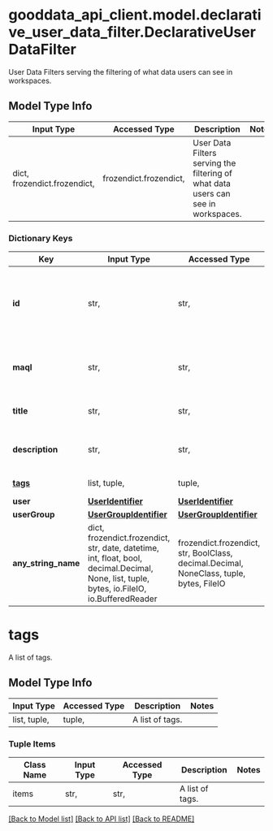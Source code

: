 # gooddata_api_client.model.declarative_user_data_filter.DeclarativeUserDataFilter

User Data Filters serving the filtering of what data users can see in workspaces.

## Model Type Info
Input Type | Accessed Type | Description | Notes
------------ | ------------- | ------------- | -------------
dict, frozendict.frozendict,  | frozendict.frozendict,  | User Data Filters serving the filtering of what data users can see in workspaces. | 

### Dictionary Keys
Key | Input Type | Accessed Type | Description | Notes
------------ | ------------- | ------------- | ------------- | -------------
**id** | str,  | str,  | User Data Filters ID. This ID is further used to refer to this instance. | 
**maql** | str,  | str,  | Expression in MAQL specifying the User Data Filter | 
**title** | str,  | str,  | User Data Filters setting title. | 
**description** | str,  | str,  | User Data Filters setting description. | [optional] 
**[tags](#tags)** | list, tuple,  | tuple,  | A list of tags. | [optional] 
**user** | [**UserIdentifier**](UserIdentifier.md) | [**UserIdentifier**](UserIdentifier.md) |  | [optional] 
**userGroup** | [**UserGroupIdentifier**](UserGroupIdentifier.md) | [**UserGroupIdentifier**](UserGroupIdentifier.md) |  | [optional] 
**any_string_name** | dict, frozendict.frozendict, str, date, datetime, int, float, bool, decimal.Decimal, None, list, tuple, bytes, io.FileIO, io.BufferedReader | frozendict.frozendict, str, BoolClass, decimal.Decimal, NoneClass, tuple, bytes, FileIO | any string name can be used but the value must be the correct type | [optional]

# tags

A list of tags.

## Model Type Info
Input Type | Accessed Type | Description | Notes
------------ | ------------- | ------------- | -------------
list, tuple,  | tuple,  | A list of tags. | 

### Tuple Items
Class Name | Input Type | Accessed Type | Description | Notes
------------- | ------------- | ------------- | ------------- | -------------
items | str,  | str,  | A list of tags. | 

[[Back to Model list]](../../README.md#documentation-for-models) [[Back to API list]](../../README.md#documentation-for-api-endpoints) [[Back to README]](../../README.md)

